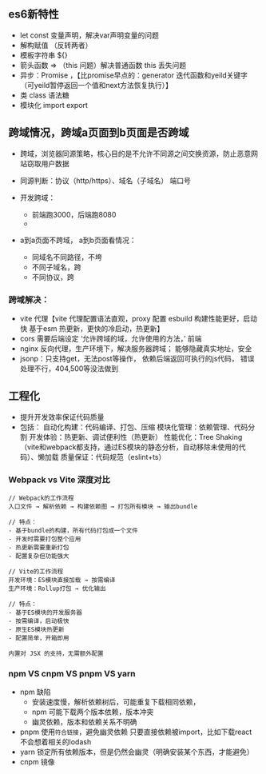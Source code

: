 ## es6新特性
- let const 变量声明，解决var声明变量的问题
- 解构赋值 （反转两者）
- 模板字符串  ${}
- 箭头函数 => （this 问题）解决普通函数 this 丢失问题
- 异步：Promise ，【比promise早点的：generator 迭代函数和yeild关键字（可yeild暂停返回一个值和next方法恢复执行）】
- 类 class 语法糖
- 模块化 import export

## 跨域情况，跨域a页面到b页面是否跨域
- 跨域，浏览器同源策略，核心目的是不允许不同源之间交换资源，防止恶意网站窃取用户数据
- 同源判断：协议（http/https）、域名（子域名）
  端口号
- 开发跨域：
  - 前端跑3000，后端跑8080
  - 

- a到a页面不跨域，
  a到b页面看情况：
  - 同域名不同路径，不垮
  - 不同子域名，跨
  - 不同协议，跨
### 跨域解决：
- vite 代理【vite 代理配置语法直观，proxy 配置
  esbuild 构建性能更好，启动快
  基于esm 热更新，更快的冷启动，热更新】
- cors 需要后端设定 ‘允许跨域的域，允许使用的方法，’
  前端
- nginx 反向代理，生产环境下，解决服务器跨域；
  能够隐藏真实地址，安全
- jsonp：只支持get，无法post等操作，
  依赖后端返回可执行的js代码，
  错误处理不行，404,500等没法做到

## 工程化
- 提升开发效率保证代码质量
- 包括：
    自动化构建：代码编译、打包、压缩
    模块化管理：依赖管理、代码分割
    开发体验：热更新、调试便利性（热更新）
    性能优化：Tree Shaking（vite和webpack都支持，通过ES模块的静态分析，自动移除未使用的代码）、懒加载
    质量保证：代码规范（eslint+ts）
### Webpack vs Vite 深度对比
```webpack
// Webpack的工作流程
入口文件 → 解析依赖 → 构建依赖图 → 打包所有模块 → 输出bundle

// 特点：
- 基于bundle的构建，所有代码打包成一个文件
- 开发时需要打包整个应用
- 热更新需要重新打包
- 配置复杂但功能强大
```
```vite
// Vite的工作流程
开发环境：ES模块直接加载 → 按需编译
生产环境：Rollup打包 → 优化输出

// 特点：
- 基于ES模块的开发服务器
- 按需编译，启动极快
- 原生ES模块热更新
- 配置简单，开箱即用

内置对 JSX 的支持，无需额外配置
```
### npm VS cnpm VS pnpm VS yarn
- npm 缺陷
  - 安装速度慢，解析依赖树后，可能重复下载相同依赖，
  - npm 可能下载两个版本依赖，版本冲突
  - 幽灵依赖，版本和依赖关系不明确
- pnpm 使用`符合链接`，避免幽灵依赖
  只要直接依赖被import，比如下载react 不会想着相关的lodash 
- yarn 锁定所有依赖版本，但是仍然会幽灵（明确安装某个东西，才能避免）
- cnpm 镜像
